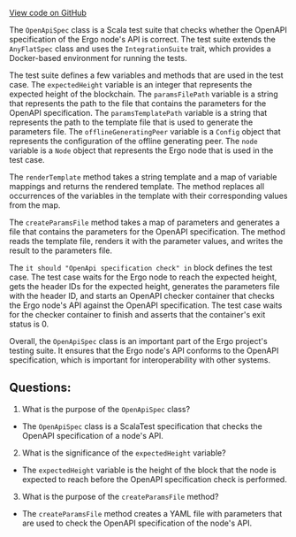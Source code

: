 [View code on GitHub](https://github.com/ergoplatform/ergo/src/it/scala/org/ergoplatform/it/OpenApiSpec.scala)

The `OpenApiSpec` class is a Scala test suite that checks whether the OpenAPI specification of the Ergo node's API is correct. The test suite extends the `AnyFlatSpec` class and uses the `IntegrationSuite` trait, which provides a Docker-based environment for running the tests. 

The test suite defines a few variables and methods that are used in the test case. The `expectedHeight` variable is an integer that represents the expected height of the blockchain. The `paramsFilePath` variable is a string that represents the path to the file that contains the parameters for the OpenAPI specification. The `paramsTemplatePath` variable is a string that represents the path to the template file that is used to generate the parameters file. The `offlineGeneratingPeer` variable is a `Config` object that represents the configuration of the offline generating peer. The `node` variable is a `Node` object that represents the Ergo node that is used in the test case. 

The `renderTemplate` method takes a string template and a map of variable mappings and returns the rendered template. The method replaces all occurrences of the variables in the template with their corresponding values from the map. 

The `createParamsFile` method takes a map of parameters and generates a file that contains the parameters for the OpenAPI specification. The method reads the template file, renders it with the parameter values, and writes the result to the parameters file. 

The `it should "OpenApi specification check" in` block defines the test case. The test case waits for the Ergo node to reach the expected height, gets the header IDs for the expected height, generates the parameters file with the header ID, and starts an OpenAPI checker container that checks the Ergo node's API against the OpenAPI specification. The test case waits for the checker container to finish and asserts that the container's exit status is 0. 

Overall, the `OpenApiSpec` class is an important part of the Ergo project's testing suite. It ensures that the Ergo node's API conforms to the OpenAPI specification, which is important for interoperability with other systems.
## Questions: 
 1. What is the purpose of the `OpenApiSpec` class?
- The `OpenApiSpec` class is a ScalaTest specification that checks the OpenAPI specification of a node's API.

2. What is the significance of the `expectedHeight` variable?
- The `expectedHeight` variable is the height of the block that the node is expected to reach before the OpenAPI specification check is performed.

3. What is the purpose of the `createParamsFile` method?
- The `createParamsFile` method creates a YAML file with parameters that are used to check the OpenAPI specification of the node's API.